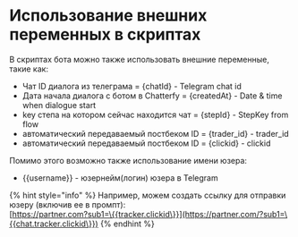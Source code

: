 # Использование внешних переменных в скриптах

В скриптах бота можно также использовать внешние переменные, такие как:

* Чат ID диалога из телеграма = {chatId} - Telegram chat id
* Дата начала диалога с ботом в Chatterfy = {createdAt} - Date & time when dialogue start
* key степа на котором сейчас находится чат  = {stepId} - StepKey from flow
* автоматический передаваемый постбеком ID = {trader\_id} - trader\_id
* автоматический передаваемый постбеком ID = {clickid} - clickid

Помимо этого возможно также использование имени юзера:

* \{{username\}} - юзернейм(логин) юзера в Telegram



{% hint style="info" %}
Например, можем создать ссылку для отправки юзеру (включив ее в промпт):\
[https://partner.com?sub1=\{{tracker.clickid\}}](https://partner.com/?sub1=\{{chat.tracker.clickid\}})
{% endhint %}
